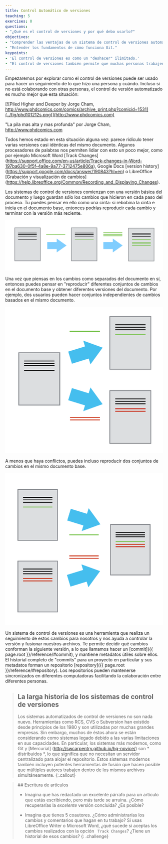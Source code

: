 ```yaml
---
title: Control Automático de versiones
teaching: 5
exercises: 0
questions:
- "¿Qué es el control de versiones y por qué debo usarlo?"
objectives:
- "Comprender las ventajas de un sistema de control de versiones automatizado."
- "Entender los fundamentos de cómo funciona Git."
keypoints:
- 'El control de versiones es como un "deshacer" ilimitado.'
- "El control de versiones también permite que muchas personas trabajen en simultáneo."
---
```


Empezaremos por explorar como el control de versiones puede ser usado
para hacer un seguimiento de lo que hizo una persona y cuándo.
Incluso si no está colaborando con otras personas, 
el control de versión automatizado es mucho mejor que esta situación:

[![Piled Higher and Deeper by Jorge Cham, http://www.phdcomics.com/comics/archive_print.php?comicid=1531](../fig/phd101212s.png)](http://www.phdcomics.com)

"La pila mas alta y mas profunda" por Jorge Cham, http://www.phdcomics.com

Todos hemos estado en esta situación alguna vez: parece ridículo tener 
varias versiones casi idénticas del mismo documento. Algunos procesadores de palabras 
nos permiten lidiar con esto un poco mejor, como por ejemplo Microsoft
Word [Track Changes] (https://support.office.com/en-us/article/Track-changes-in-Word-197ba630-0f5f-4a8e-9a77-3712475e806a), Google Docs [version
history] (https://support.google.com/docs/answer/190843?hl=en) o LibreOffice [Grabación y visualización de cambios] (https://help.libreoffice.org/Common/Recording_and_Displaying_Changes).

Los sistemas de control de versiones comienzan con una versión básica del documento y 
luego guardan sólo los cambios que hicieron en cada paso del proceso. Tu puedes 
pensar en ello como una cinta: si rebobina la cinta e inicia en el documento 
base, entonces podrías reproducir cada cambio y terminar con
la versión más reciente.

![Changes Are Saved Sequentially](../fig/play-changes.svg)

Una vez que piensas en los cambios como separados del documento en sí, entonces puedes pensar en "reproducir" diferentes conjuntos de cambios en el documento base y obtener diferentes versiones del documento. Por ejemplo, dos usuarios pueden hacer conjuntos independientes de cambios basados en el mismo documento.

![Different Versions Can be Saved](../fig/versions.svg)

A menos que haya conflictos, puedes incluso reproducir dos conjuntos de cambios en el mismo documento base.

![Multiple Versions Can be Merged](../fig/merge.svg)

Un sistema de control de versiones es una herramienta que realiza un seguimiento de estos cambios para nosotros y
nos ayuda a controlar la versión y fusionar nuestros archivos. Te permite
decidir qué cambios conforman la siguiente versión, a lo que llamamos hacer un
[commit]({{ page.root }}/reference/#commit), y mantiene metadatos útiles sobre ellos. El
historial completo de "commits" para un proyecto en particular y sus metadatos forman un
repositorio [repository]({{ page.root }}/reference/#repository). Los repositorios pueden mantenerse sincronizados
en diferentes computadoras facilitando la colaboración entre diferentes personas.

> ## La larga historia de los sistemas de control de versiones 
>
> Los sistemas automatizados de control de versiones no son nada nuevo.
> Herramientas como RCS, CVS o Subversion han existido desde principios de los 1980  y son utilizadas por muchas grandes empresas.
> Sin embargo, muchos de éstos ahora se están considerando como sistemas legado debido a las varias limitaciones en sus capacidades.
> En particular, los sistemas más modernos, como Git y [Mercurial] (http://swcarpentry.github.io/hg-novice/) 
> son * distribuidos *, lo que significa que no necesitan un servidor centralizado para alojar el repositorio. 
> Estos sistemas modernos también incluyen potentes herramientas de fusión que hacen posible que múltiples autores trabajen dentro de 
> los mismos archivos simultáneamente. {:.callout}

>## Escritura de artículos 
>
> * Imagina que has redactado un excelente párrafo para un artículo que estás escribiendo, pero más tarde se arruina. ¿Cómo recuperarías 
> la *excelente* versión concluida? ¿Es posible?
>
> * Imagina que tienes 5 coautores. ¿Cómo administrarías los cambios y comentarios que hagan en tu trabajo? 
> Si usas LibreOffice Writer o Microsoft Word, ¿qué sucede si aceptas los cambios realizados con la opción 
> ` Track Changes`? ¿Tiene un historial de esos cambios? 
{: .challenge}
